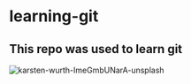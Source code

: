 # learning-git

## This repo was used to learn git

![karsten-wurth-ImeGmbUNarA-unsplash](https://user-images.githubusercontent.com/31703436/116771316-f85b0480-aa67-11eb-93d6-950efee99c2d.jpg)

